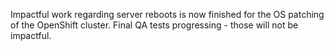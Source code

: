  Impactful work regarding server reboots is now finished for the OS patching of the OpenShift cluster. Final QA tests progressing - those will not be impactful.
